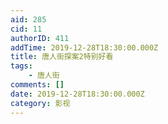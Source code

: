 ```yaml
---
aid: 285
cid: 11
authorID: 411
addTime: 2019-12-28T18:30:00.000Z
title: 唐人街探案2特别好看
tags:
    - 唐人街
comments: []
date: 2019-12-28T18:30:00.000Z
category: 影视
---
```



